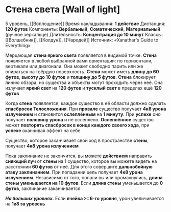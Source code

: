# Стена света [Wall of light]
5 уровень, [[Воплощение]]
Время накладывания: **1 действие**
Дистанция: **120 футов**
Компоненты: **Вербальный**, **Соматический**, **Материальный** (ручное зеркальце)
Длительность: **Концентрация до 10 минут**
Классы: [[Волшебник]], [[Колдун]], [[Чародей]]
Источник: «Xanathar's Guide to Everything»

Мерцающая **стена яркого света** появляется в видимой точке. **Стена** появляется в любой выбранной вами ориентации: по горизонтали, вертикали или диагонали. Она может свободно парить или же опираться на твёрдую поверхность. **Стена** может иметь **длину до 60 футов**, **высоту до 10 футов** и **толщину до 5 футов**. **Стена** блокирует линию обзора, но существа и объекты могут проходить через неё. Она излучает **яркий свет** на **120 футов** и **тусклый свет** в пределах ещё **120 футов**

Когда **стена** появляется, каждое существо в её области должно сделать **спасбросок Телосложения**. При **провале** существо получает **4к8 урона излучением** и становится **ослеплённым** на **1 минуту**. При **успехе** оно получает **половину урона** и не ослеплено. **Ослеплённое** существо может **повторять спасбросок в конце каждого своего хода**, при **успехе** оканчивая эффект на себе

Существо, которое заканчивает свой ход в пространстве **стены**, получает **4к8 урона излучением**

Пока заклинание не закончится, вы можете **действием** направить **сияющий луч** от **стены** на 1 существо, которое вы можете видеть на расстоянии **60 футов** от неё. Для этого совершите **дальнобойную атаку заклинанием**. При попадании цель получает **4к8 урона излучением**. Независимо от того, попали вы или промахнулись, **длина стены уменьшается на 10 футов**. Если **длина стены** уменьшается до **0 футов**, заклинание заканчивается

**_На больших уровнях._** Если **ячейка >=6-го уровня**, урон увеличивается на **1к8 за уровень**